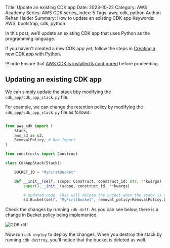 Title: Update an existing CDK app
Date: 2023-10-22
Category: AWS Academy
Series: AWS CDK
series_index: 5
Tags: aws, cdk, python
Author: Rehan Haider
Summary: How to update an existing CDK app 
Keywords: AWS, bootstrap, cdk, python


In this post, we'll update an existing CDK app that uses Python as the programming language.

If you haven't created a new CDK app yet, follow the steps in [Creating a new CDK app with Python]({filename}50001000-cdk-new-app.md).

!!! note
    Ensure that [AWS CDK is installed & configured]({filename}00000100-cdk-installing-cdk-sam-cli.md) before proceeding.

## Updating an existing CDK app

We can simply update the stack bby modifying the `cdk_app/cdk_app_stack.py` file.

For example, we can change the retention policy by modifying the `cdk_app/cdk_app_stack.py` file as follows:

```python

from aws_cdk import (
    Stack,
    aws_s3 as s3,
    RemovalPolicy, # New Import
)

from constructs import Construct

class CdkAppStack(Stack):

    BUCKET_ID = "MyFirstBucket"

    def __init__(self, scope: Construct, construct_id: str, **kwargs) -> None:
        super().__init__(scope, construct_id, **kwargs)

        # Updated code. This will delete the bucket when the stack is deleted
        s3.Bucket(self, "MyFirstBucket", removal_policy=RemovalPolicy.DESTROY)
```

Check the changes by running `cdk diff`. As you can see below, there is a change in Bucket policy being implemented.

![CDK diff]({static}/images/aws-academy/50002000-cdk-cdk-diff-changes.png)


Now run `cdk deploy` to deploy the changes. When you destroy the stack by running `cdk destroy`, you'll notice that the bucket is deleted as well.




